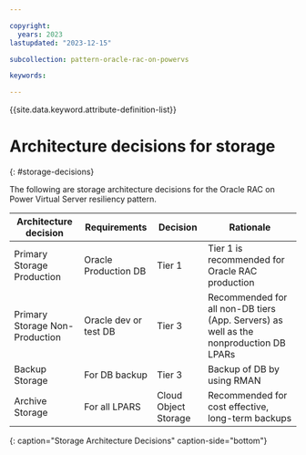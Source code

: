 ```yaml
---

copyright:
  years: 2023
lastupdated: "2023-12-15"

subcollection: pattern-oracle-rac-on-powervs

keywords:

---
```


{{site.data.keyword.attribute-definition-list}}

# Architecture decisions for storage
{: #storage-decisions}

The following are storage architecture decisions for the Oracle RAC on Power Virtual Server resiliency pattern.

| Architecture decision                    | Requirements    | Decision   | Rationale                                                         |
|--------------------------------|----------------------|----------------------|----------------------------------------------------------------------------------------|
| Primary Storage Production     | Oracle Production DB | Tier 1               | Tier 1 is recommended for Oracle RAC production                                        |
| Primary Storage Non-Production | Oracle dev or test DB   | Tier 3               | Recommended for all non-DB tiers (App. Servers) as well as the nonproduction DB LPARs |
| Backup Storage                 | For DB backup        | Tier 3               | Backup of DB by using RMAN                                                                |
| Archive Storage                | For all LPARS        | Cloud Object Storage | Recommended for cost effective, long-term backups                               |
{: caption="Storage Architecture Decisions" caption-side="bottom"}

